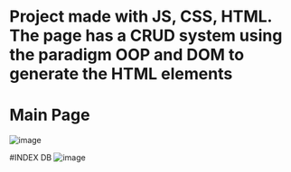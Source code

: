# Project made with JS, CSS, HTML. The page has a CRUD system using the paradigm OOP and DOM to generate the HTML elements

# Main Page
![image](https://user-images.githubusercontent.com/85316618/210282246-12c262e1-1261-45f9-8250-7730f0c00e07.png)

#INDEX DB
![image](https://user-images.githubusercontent.com/85316618/210282508-d6fec34f-baaf-4e04-80a5-26e7b88c0ba9.png)
